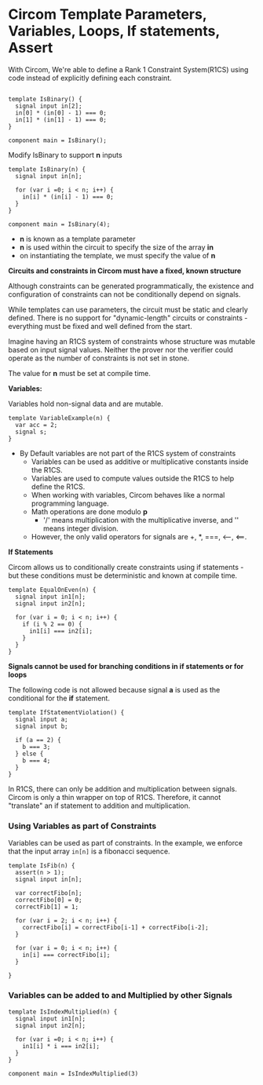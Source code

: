 # Circom Template Parameters, Variables, Loops, If statements, Assert

With Circom, We're able to define a Rank 1 Constraint System(R1CS) using code instead of explicitly defining each constraint. 

```circom

template IsBinary() {
  signal input in[2];
  in[0] * (in[0] - 1) === 0;
  in[1] * (in[1] - 1) === 0;
}

component main = IsBinary();

```
Modify IsBinary to support **n** inputs

```circom
template IsBinary(n) {
  signal input in[n];

  for (var i =0; i < n; i++) {
    in[i] * (in[i] - 1) === 0;
  }
}

component main = IsBinary(4);
```
- **n** is known as a template parameter
- **n** is used within the circuit to specify the size of the array **in**
- on instantiating the template, we must specify the value of **n**

**Circuits and constraints in Circom must have a fixed, known structure**

Although constraints can be generated programmatically, the existence and configuration of constraints can not be conditionally depend on signals.

While templates can use parameters, the circuit must be static and clearly defined. There is no support for "dynamic-length" circuits or constraints - everything must be fixed and well defined from the start.

Imagine having an R1CS system of constraints whose structure was mutable based on input signal values. Neither the prover nor the verifier could operate as the number of constraints is not set in stone.

The value for **n** must be set at compile time.


**Variables:**

Variables hold non-signal data and are mutable. 
```
template VariableExample(n) {
  var acc = 2;
  signal s;
}
```
- By Default variables are not part of the R1CS system of constraints
  - Variables can be used as additive or multiplicative constants inside the R1CS.
  - Variables are used to compute values outside the R1CS to help define the R1CS.
  - When working with variables, Circom behaves like a normal programming language.
  - Math operations are done modulo **p**
    - '/' means multiplication with the multiplicative inverse, and '\' means integer division.
  - However, the only valid operators for signals are +, *, ===, <--, <==.

**If Statements**

Circom allows us to conditionally create constraints using if statements - but these conditions must be deterministic and known at compile time.

```
template EqualOnEven(n) {
  signal input in1[n];
  signal input in2[n];

  for (var i = 0; i < n; i++) {
    if (i % 2 == 0) {
      in1[i] === in2[i];
    }
  }
}

```

**Signals cannot be used for branching conditions in if statements or for loops**

The following code is not allowed because signal **a** is used as the conditional for the **if** statement.

```
template IfStatementViolation() {
  signal input a;
  signal input b;

  if (a == 2) {
    b === 3;
  } else {
    b === 4;
  }
}

```

In R1CS, there can only be addition and multiplication between signals. Circom is only a thin wrapper on top of R1CS. Therefore, it cannot "translate" an if statement to addition and multiplication.

### Using Variables as part of Constraints

Variables can be used as part of constraints. In the example, we enforce that the input array `in[n]` is a fibonacci sequence.

```
template IsFib(n) {
  assert(n > 1);
  signal input in[n];

  var correctFibo[n];
  correctFibo[0] = 0;
  correctFib[1] = 1;

  for (var i = 2; i < n; i++) {
    correctFibo[i] = correctFibo[i-1] + correctFibo[i-2];
  }

  for (var i = 0; i < n; i++) {
    in[i] === correctFibo[i];
  }

}
```
### Variables can be added to and Multiplied by other Signals
```
template IsIndexMultiplied(n) {
  signal input in1[n];
  signal input in2[n];

  for (var i =0; i < n; i++) {
    in1[i] * i === in2[i];
  }
}

component main = IsIndexMultiplied(3)
```

